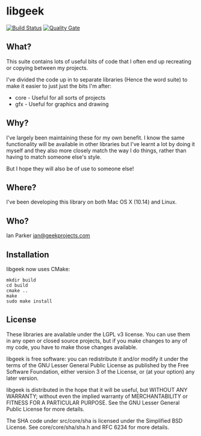 libgeek
=======

[![Build Status](https://travis-ci.org/geekprojects/libgeek.svg?branch=develop)](https://travis-ci.org/geekprojects/libgeek) [![Quality Gate](https://sonarcloud.io/api/project_badges/measure?project=geekprojects_libgeek&metric=alert_status)](https://sonarcloud.io/dashboard?id=geekprojects_libgeek)

What?
-----------

This suite contains lots of useful bits of code that I often end up recreating
or copying between my projects.

I've divided the code up in to separate libraries (Hence the word suite) to
make it easier to just just the bits I'm after:

* core - Useful for all sorts of projects
* gfx  - Useful for graphics and drawing

Why?
----

I've largely been maintaining these for my own benefit. I know the same
functionality will be available in other libraries but I've learnt a lot by
doing it myself and they also more closely match the way I do things, rather
than having to match someone else's style.

But I hope they will also be of use to someone else!


Where?
------

I've been developing this library on both Mac OS X (10.14) and Linux.


Who?
----

Ian Parker <ian@geekprojects.com>


Installation
------------
libgeek now uses CMake:

```
mkdir build
cd build
cmake ..
make
sudo make install
```

License
-------

These libraries are available under the LGPL v3 license. You can use them
in any open or closed source projects, but if you make changes to any of
my code, you have to make those changes available.

libgeek is free software: you can redistribute it and/or modify
it under the terms of the GNU Lesser General Public License as published by
the Free Software Foundation, either version 3 of the License, or
(at your option) any later version.

libgeek is distributed in the hope that it will be useful,
but WITHOUT ANY WARRANTY; without even the implied warranty of
MERCHANTABILITY or FITNESS FOR A PARTICULAR PURPOSE.  See the
GNU Lesser General Public License for more details.

The SHA code under src/core/sha is licensed under the Simplified BSD License.
See core/core/sha/sha.h and RFC 6234 for more details.


